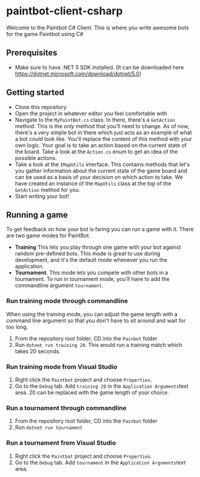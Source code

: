 # paintbot-client-csharp

Welcome to the Paintbot C# Client. This is where you write awesome bots for the game Paintbot using C#
## Prerequisites
 - Make sure to have .NET 5 SDK installed. (It can be downloaded here https://dotnet.microsoft.com/download/dotnet/5.0)
## Getting started
 - Clone this repository
 - Open the project in whatever editor you feel comfortable with
 - Navigate to the `MyPaintBot.cs` class. In there, there's a `GetAction` method. This is the *only* method that you'll need to  change. As of now, there's a very simple bot in there which just acts as an example of what a bot could look like. You'll replace the content of this method with your own logic. Your goal is to take an action based on the current state of the board. Take a look at the `Action.cs` enum to get an idea of the possible actions. 
 - Take a look at the `IMapUtils` interface. This contains methods that let's you gather information about the current state of the game board and can be used as a basis of your decision on which action to take. We have created an instance of the `MapUtils` class at the top of the `GetAction` method for you.
 - Start writing your bot! 
## Running a game
 To get feedback on how your bot is faring you can run a game with it. 
There are two game modes for PaintBot.  
 - **Training** This lets you play through one game with your bot against random pre-defined bots. This mode is great to use during development, and it's the default mode whenever you run the application. 
 - **Tournament**.  This mode lets you compete with other bots in a tournament. To run in tournament mode, you'll have to add the commandline argument `tournament`.

### Run training mode through commandline
When using the training mode, you can adjust the game length with a command line argument so that you don't have to sit around and wait for too long. 
1. From the repository root folder, CD into the `Painbot` folder
2. Run `dotnet run training 20`. 
This would run a training match which takes 20 seconds. 

### Run training mode from Visual Studio
1. Right click the `Paintbot` project and choose `Properties`.
2. Go to the `Debug` tab. Add `training 20` in the `Application Arguments`text area. 20 can be replaced with the game length of your choice. 

### Run a tournament through commandline
1. From the repository root folder, CD into the `Painbot` folder
2. Run `dotnet run tournament`

### Run a tournament from Visual Studio
1. Right click the `Paintbot` project and choose `Properties`.
2. Go to the `Debug` tab. Add `tournament` in the `Application Arguments`text area. 
